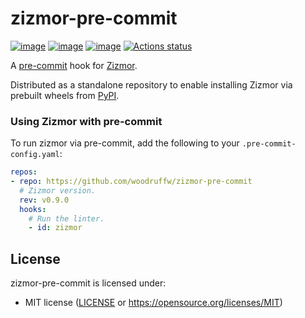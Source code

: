 # zizmor-pre-commit

[![image](https://img.shields.io/pypi/v/zizmor/0.9.0.svg)](https://pypi.python.org/pypi/zizmor)
[![image](https://img.shields.io/pypi/l/zizmor/0.9.0.svg)](https://pypi.python.org/pypi/zizmor)
[![image](https://img.shields.io/pypi/pyversions/zizmor/0.9.0.svg)](https://pypi.python.org/pypi/zizmor)
[![Actions status](https://github.com/woodruffw/zizmor-pre-commit/workflows/main/badge.svg)](https://github.com/woodruffw/zizmor-pre-commit/actions)

A [pre-commit](https://pre-commit.com/) hook for [Zizmor](https://github.com/woodruffw/zizmor).

Distributed as a standalone repository to enable installing Zizmor via prebuilt wheels from
[PyPI](https://pypi.org/project/zizmor/).

### Using Zizmor with pre-commit

To run zizmor via pre-commit, add the following to your `.pre-commit-config.yaml`:

```yaml
repos:
- repo: https://github.com/woodruffw/zizmor-pre-commit
  # Zizmor version.
  rev: v0.9.0
  hooks:
    # Run the linter.
    - id: zizmor
```

## License

zizmor-pre-commit is licensed under:

- MIT license ([LICENSE](LICENSE) or <https://opensource.org/licenses/MIT>)
